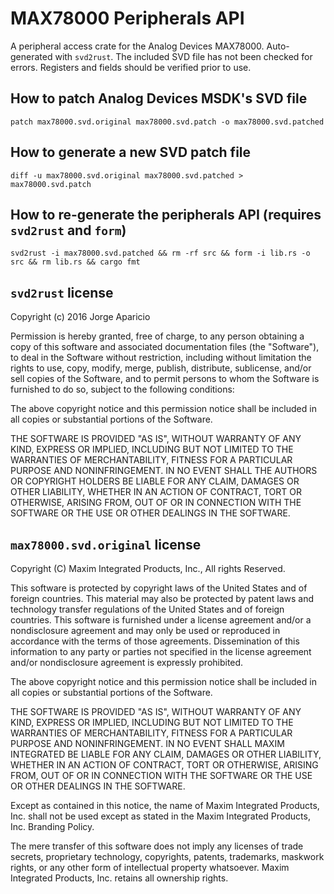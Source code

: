 # MAX78000 Peripherals API

A peripheral access crate for the Analog Devices MAX78000. Auto-generated with `svd2rust`. The included SVD file has not been checked for errors. Registers and fields should be verified prior to use.

## How to patch Analog Devices MSDK's SVD file

`patch max78000.svd.original max78000.svd.patch -o max78000.svd.patched`

## How to generate a new SVD patch file

`diff -u max78000.svd.original max78000.svd.patched > max78000.svd.patch`

## How to re-generate the peripherals API (requires `svd2rust` and `form`)

`svd2rust -i max78000.svd.patched && rm -rf src && form -i lib.rs -o src && rm lib.rs && cargo fmt`

## `svd2rust` license

Copyright (c) 2016 Jorge Aparicio

Permission is hereby granted, free of charge, to any
person obtaining a copy of this software and associated
documentation files (the "Software"), to deal in the
Software without restriction, including without
limitation the rights to use, copy, modify, merge,
publish, distribute, sublicense, and/or sell copies of
the Software, and to permit persons to whom the Software
is furnished to do so, subject to the following
conditions:

The above copyright notice and this permission notice
shall be included in all copies or substantial portions
of the Software.

THE SOFTWARE IS PROVIDED "AS IS", WITHOUT WARRANTY OF
ANY KIND, EXPRESS OR IMPLIED, INCLUDING BUT NOT LIMITED
TO THE WARRANTIES OF MERCHANTABILITY, FITNESS FOR A
PARTICULAR PURPOSE AND NONINFRINGEMENT. IN NO EVENT
SHALL THE AUTHORS OR COPYRIGHT HOLDERS BE LIABLE FOR ANY
CLAIM, DAMAGES OR OTHER LIABILITY, WHETHER IN AN ACTION
OF CONTRACT, TORT OR OTHERWISE, ARISING FROM, OUT OF OR
IN CONNECTION WITH THE SOFTWARE OR THE USE OR OTHER
DEALINGS IN THE SOFTWARE.

## `max78000.svd.original` license

Copyright (C) Maxim Integrated Products, Inc., All rights Reserved.

This software is protected by copyright laws of the United States and of foreign countries. This material may also be protected by patent laws and technology transfer regulations of the United States and of foreign countries. This software is furnished under a license agreement and/or a nondisclosure agreement and may only be used or reproduced in accordance with the terms of those agreements. Dissemination of this information to any party or parties not specified in the license agreement and/or nondisclosure agreement is expressly prohibited.

The above copyright notice and this permission notice shall be included in all copies or substantial portions of the Software.

THE SOFTWARE IS PROVIDED "AS IS", WITHOUT WARRANTY OF ANY KIND, EXPRESS OR IMPLIED, INCLUDING BUT NOT LIMITED TO THE WARRANTIES OF MERCHANTABILITY, FITNESS FOR A PARTICULAR PURPOSE AND NONINFRINGEMENT. IN NO EVENT SHALL MAXIM INTEGRATED BE LIABLE FOR ANY CLAIM, DAMAGES OR OTHER LIABILITY, WHETHER IN AN ACTION OF CONTRACT, TORT OR OTHERWISE, ARISING FROM, OUT OF OR IN CONNECTION WITH THE SOFTWARE OR THE USE OR OTHER DEALINGS IN THE SOFTWARE.

Except as contained in this notice, the name of Maxim Integrated Products, Inc. shall not be used except as stated in the Maxim Integrated Products, Inc. Branding Policy.

The mere transfer of this software does not imply any licenses of trade secrets, proprietary technology, copyrights, patents, trademarks, maskwork rights, or any other form of intellectual property whatsoever. Maxim Integrated Products, Inc. retains all ownership rights.
